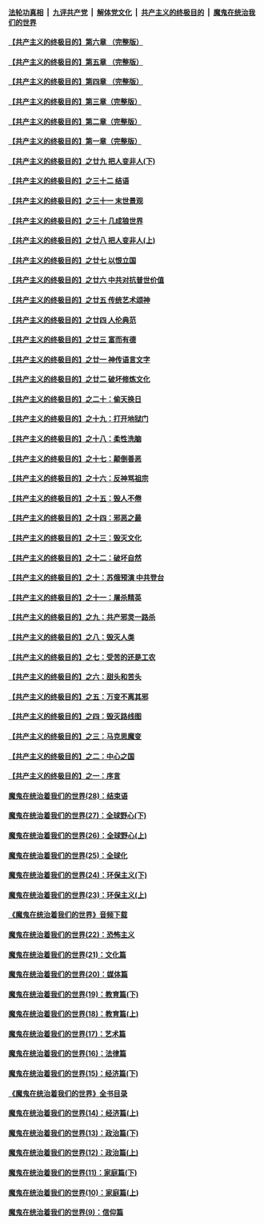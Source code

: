 

####  [法轮功真相](../../../../basic/blob/master/README.md?t=05160802) &nbsp;|&nbsp; [九评共产党](../../../../9ping.md/blob/master/README.md?t=05160802) &nbsp;|&nbsp; [解体党文化](../../../../jtdwh.md/blob/master/README.md?t=05160802)  &nbsp;|&nbsp; [共产主义的终极目的](../../../../gczydzjmd.md/blob/master/README.md?t=05160802) &nbsp;|&nbsp; [魔鬼在统治我们的世界](../../../../mgztzwmdsj.md/blob/master/README.md?t=05160802) 

#### [【共产主义的终极目的】第六章 （完整版）](../pages/nsc422/n11428913.md?t=05160802) 

#### [【共产主义的终极目的】第五章 （完整版）](../pages/nsc422/n11428912.md?t=05160802) 

#### [【共产主义的终极目的】第四章 （完整版）](../pages/nsc422/n11428907.md?t=05160802) 

#### [【共产主义的终极目的】第三章（完整版）](../pages/nsc422/n11428848.md?t=05160802) 

#### [【共产主义的终极目的】第二章（完整版）](../pages/nsc422/n11428831.md?t=05160802) 

#### [【共产主义的终极目的】第一章（完整版）](../pages/nsc422/n11417651.md?t=05160802) 

#### [【共产主义的终极目的】之廿九 把人变非人(下)](../pages/nsc422/n11344140.md?t=05160802) 

#### [【共产主义的终极目的】之三十二 结语](../pages/nsc422/n11360535.md?t=05160802) 

#### [【共产主义的终极目的】之三十一 末世景观](../pages/nsc422/n11351129.md?t=05160802) 

#### [【共产主义的终极目的】之三十 几成狼世界](../pages/nsc422/n11348280.md?t=05160802) 

#### [【共产主义的终极目的】之廿八 把人变非人(上)](../pages/nsc422/n11340492.md?t=05160802) 

#### [【共产主义的终极目的】之廿七 以恨立国](../pages/nsc422/n11336944.md?t=05160802) 

#### [【共产主义的终极目的】之廿六 中共对抗普世价值](../pages/nsc422/n11324785.md?t=05160802) 

#### [【共产主义的终极目的】之廿五 传统艺术颂神](../pages/nsc422/n11296396.md?t=05160802) 

#### [【共产主义的终极目的】之廿四 人伦典范](../pages/nsc422/n11296397.md?t=05160802) 

#### [【共产主义的终极目的】之廿三 富而有德](../pages/nsc422/n11283598.md?t=05160802) 

#### [【共产主义的终极目的】之廿一 神传语言文字](../pages/nsc422/n11263265.md?t=05160802) 

#### [【共产主义的终极目的】之廿二 破坏修炼文化](../pages/nsc422/n11245728.md?t=05160802) 

#### [【共产主义的终极目的】之二十：偷天换日](../pages/nsc422/n11238846.md?t=05160802) 

#### [【共产主义的终极目的】之十九：打开地狱门](../pages/nsc422/n11206376.md?t=05160802) 

#### [【共产主义的终极目的】之十八：柔性洗脑](../pages/nsc422/n11199994.md?t=05160802) 

#### [【共产主义的终极目的】之十七：颠倒善恶](../pages/nsc422/n11179782.md?t=05160802) 

#### [【共产主义的终极目的】之十六：反神骂祖宗](../pages/nsc422/n11166798.md?t=05160802) 

#### [【共产主义的终极目的】之十五：毁人不倦](../pages/nsc422/n11166792.md?t=05160802) 

#### [【共产主义的终极目的】之十四：邪恶之最](../pages/nsc422/n11150249.md?t=05160802) 

#### [【共产主义的终极目的】之十三：毁灭文化](../pages/nsc422/n11135227.md?t=05160802) 

#### [【共产主义的终极目的】之十二：破坏自然](../pages/nsc422/n11135214.md?t=05160802) 

#### [【共产主义的终极目的】之十：苏俄预演 中共登台](../pages/nsc422/n11118424.md?t=05160802) 

#### [【共产主义的终极目的】之十一：屠杀精英](../pages/nsc422/n11118442.md?t=05160802) 

#### [【共产主义的终极目的】之九：共产邪灵一路杀](../pages/nsc422/n11114139.md?t=05160802) 

#### [【共产主义的终极目的】之八：毁灭人类](../pages/nsc422/n11108503.md?t=05160802) 

#### [【共产主义的终极目的】之七：受苦的还是工农](../pages/nsc422/n11101809.md?t=05160802) 

#### [【共产主义的终极目的】之六：甜头和苦头](../pages/nsc422/n11096971.md?t=05160802) 

#### [【共产主义的终极目的】之五：万变不离其邪](../pages/nsc422/n11091285.md?t=05160802) 

#### [【共产主义的终极目的】之四：毁灭路线图](../pages/nsc422/n11086284.md?t=05160802) 

#### [【共产主义的终极目的】之三：马克思魔变](../pages/nsc422/n11061941.md?t=05160802) 

#### [【共产主义的终极目的】之二：中心之国](../pages/nsc422/n11047728.md?t=05160802) 

#### [【共产主义的终极目的】之一：序言](../pages/nsc422/n11086077.md?t=05160802) 

#### [魔鬼在统治着我们的世界(28)：结束语](../pages/nsc422/n10936246.md?t=05160802) 

#### [魔鬼在统治着我们的世界(27)：全球野心(下)](../pages/nsc422/n10928319.md?t=05160802) 

#### [魔鬼在统治着我们的世界(26)：全球野心(上)](../pages/nsc422/n10900318.md?t=05160802) 

#### [魔鬼在统治着我们的世界(25)：全球化](../pages/nsc422/n10788205.md?t=05160802) 

#### [魔鬼在统治着我们的世界(24)：环保主义(下)](../pages/nsc422/n10695307.md?t=05160802) 

#### [魔鬼在统治着我们的世界(23)：环保主义(上)](../pages/nsc422/n10688613.md?t=05160802) 

#### [《魔鬼在统治着我们的世界》音频下载](../pages/nsc422/n10635553.md?t=05160802) 

#### [魔鬼在统治着我们的世界(22)：恐怖主义](../pages/nsc422/n10614727.md?t=05160802) 

#### [魔鬼在统治着我们的世界(21)：文化篇](../pages/nsc422/n10597706.md?t=05160802) 

#### [魔鬼在统治着我们的世界(20)：媒体篇](../pages/nsc422/n10586579.md?t=05160802) 

#### [魔鬼在统治着我们的世界(19)：教育篇(下)](../pages/nsc422/n10564808.md?t=05160802) 

#### [魔鬼在统治着我们的世界(18)：教育篇(上)](../pages/nsc422/n10526970.md?t=05160802) 

#### [魔鬼在统治着我们的世界(17)：艺术篇](../pages/nsc422/n10499093.md?t=05160802) 

#### [魔鬼在统治着我们的世界(16)：法律篇](../pages/nsc422/n10485969.md?t=05160802) 

#### [魔鬼在统治着我们的世界(15)：经济篇(下)](../pages/nsc422/n10469975.md?t=05160802) 

#### [《魔鬼在统治着我们的世界》全书目录](../pages/nsc422/n10464261.md?t=05160802) 

#### [魔鬼在统治着我们的世界(14)：经济篇(上)](../pages/nsc422/n10457370.md?t=05160802) 

#### [魔鬼在统治着我们的世界(13)：政治篇(下)](../pages/nsc422/n10448270.md?t=05160802) 

#### [魔鬼在统治着我们的世界(12)：政治篇(上)](../pages/nsc422/n10444576.md?t=05160802) 

#### [魔鬼在统治着我们的世界(11)：家庭篇(下)](../pages/nsc422/n10440961.md?t=05160802) 

#### [魔鬼在统治着我们的世界(10)：家庭篇(上)](../pages/nsc422/n10435448.md?t=05160802) 

#### [魔鬼在统治着我们的世界(9)：信仰篇](../pages/nsc422/n10432159.md?t=05160802) 


